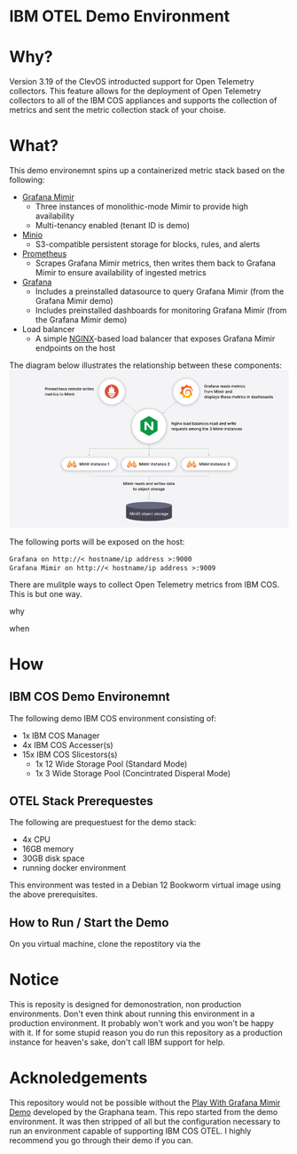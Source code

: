 # IBM OTEL Demo Environment

# Why?

Version 3.19 of the ClevOS introducted support for Open Telemetry collectors.   This feature allows for the deployment of Open Telemetry collectors to all of the IBM COS appliances and supports the collection of metrics and sent the metric collection stack of your choise.

# What?

This demo environemnt spins up a containerized metric stack based on the following:

* [Grafana Mimir](https://grafana.com/oss/mimir/)
  * Three instances of monolithic-mode Mimir to provide high availability
  * Multi-tenancy enabled (tenant ID is demo)
* [Minio](https://min.io/)
  * S3-compatible persistent storage for blocks, rules, and alerts
* [Prometheus](https://prometheus.io/)
  * Scrapes Grafana Mimir metrics, then writes them back to Grafana Mimir to ensure availability of ingested metrics
* [Grafana](https://grafana.com/)
  * Includes a preinstalled datasource to query Grafana Mimir (from the Grafana Mimir demo)
  * Includes preinstalled dashboards for monitoring Grafana Mimir (from the Grafana Mimir demo)
* Load balancer
  * A simple [NGINX](https://nginx.org/)-based load balancer that exposes Grafana Mimir endpoints on the host

The diagram below illustrates the relationship between these components:
![Component Diagram](documentation/tutorial-architecture.png "Demo Component Diagram")

The following ports will be exposed on the host:

    Grafana on http://< hostname/ip address >:9000
    Grafana Mimir on http://< hostname/ip address >:9009

There are mulitple ways to collect Open Telemetry metrics from IBM COS.  This is but one way.


why

when
# How

## IBM COS Demo Environemnt

The following demo IBM COS environment consisting of:

* 1x IBM COS Manager
* 4x IBM COS Accesser(s)
* 15x IBM COS Slicestors(s)
  * 1x 12 Wide Storage Pool (Standard Mode)
  * 1x 3 Wide Storage Pool (Concintrated Disperal Mode)

## OTEL Stack Prerequestes

The following are prequestuest for the demo stack:

* 4x CPU
* 16GB memory
* 30GB disk space
* running docker environment

This environment was tested in a Debian 12 Bookworm virtual image using the above prerequisites.

## How to Run / Start the Demo

On you virtual machine, clone the repostitory via the 
# Notice

This is reposity is designed for demonostration, non production environments.  Don't even think about running this environment in a production environment.   It probably won't work and you won't be happy with it.  If for some stupid reason you do run this repository as a production instance for heaven's sake, don't call IBM support for help.

# Acknoledgements

This repository would not be possible without the [Play With Grafana Mimir Demo](https://github.com/grafana/mimir/blob/main/docs/sources/mimir/get-started/play-with-grafana-mimir/index.md) developed by the Graphana team.   This repo started from the demo environment.   It was then stripped of all but the configuration necessary to run an environment capable of supporting IBM COS OTEL.  I highly recommend you go through their demo if you can.
